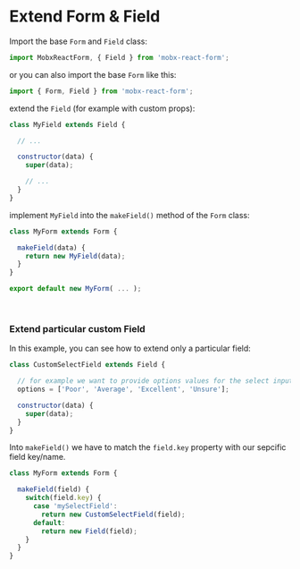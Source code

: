 # Extend Form & Field

Import the base `Form` and `Field` class:

```javascript
import MobxReactForm, { Field } from 'mobx-react-form';
```

or you can also import the base `Form` like this:

```javascript
import { Form, Field } from 'mobx-react-form';
```

extend the `Field` (for example with custom props):

```javascript
class MyField extends Field {

  // ...

  constructor(data) {
    super(data);

    // ...
  }
}
```

implement `MyField` into the `makeField()` method of the `Form` class:

```javascript
class MyForm extends Form {

  makeField(data) {
    return new MyField(data);
  }
}

export default new MyForm( ... );
```

<br>

### Extend particular custom Field

In this example, you can see how to extend only a particular field:

```javascript
class CustomSelectField extends Field {

  // for example we want to provide options values for the select input
  options = ['Poor', 'Average', 'Excellent', 'Unsure'];

  constructor(data) {
    super(data);
  }
}
```

Into `makeField()` we have to match the `field.key` property with our sepcific field key/name.

```javascript
class MyForm extends Form {

  makeField(field) {
    switch(field.key) {
      case 'mySelectField':
        return new CustomSelectField(field);
      default:
        return new Field(field);
    }
  }
}
```
